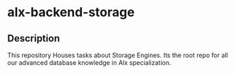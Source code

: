 # alx-backend-storage

## Description
This repository Houses tasks about Storage Engines. Its the root repo for all
our advanced database knowledge in Alx specialization.

